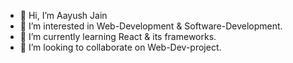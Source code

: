 - 👋 Hi, I’m Aayush Jain
- 👀 I’m interested in Web-Development & Software-Development.
- 🌱 I’m currently learning React & its frameworks.
- 💞️ I’m looking to collaborate on Web-Dev-project.

<!---
Aayushjain-code/Aayushjain-code is a ✨ special ✨ repository because its `README.md` (this file) appears on your GitHub profile.
You can click the Preview link to take a look at your changes.
--->
